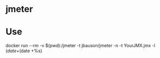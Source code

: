# jmeter


# Use
docker run --rm -v $(pwd):/jmeter -t jbauson/jmeter -n -t YourJMX.jmx  -l $(date +%s).log -e -o ./$(date +%s)

